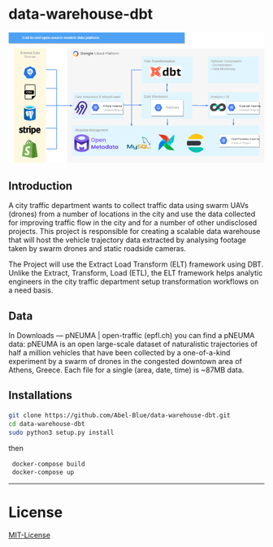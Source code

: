 # data-warehouse-dbt

![image](images/end-to-end-workflow.png)

## Introduction

A city traffic department wants to collect traffic data using swarm UAVs (drones) from a number of locations in the city and use the data collected for improving traffic flow in the city and for a number of other undisclosed projects. This project is responsible for creating a scalable data warehouse that will host the vehicle trajectory data extracted by analysing footage taken by swarm drones and static roadside cameras.

The Project will use the Extract Load Transform (ELT) framework using DBT. Unlike the Extract, Transform, Load (ETL), the ELT framework helps analytic engineers in the city traffic department setup transformation workflows on a need basis.

## Data

In Downloads — pNEUMA | open-traffic (epfl.ch) you can find a pNEUMA data: pNEUMA is an open large-scale dataset of naturalistic trajectories of half a million vehicles that have been collected by a one-of-a-kind experiment by a swarm of drones in the congested downtown area of Athens, Greece. Each file for a single (area, date, time) is ~87MB data.

## Installations

```bash
git clone https://github.com/Abel-Blue/data-warehouse-dbt.git
cd data-warehouse-dbt
sudo python3 setup.py install
```

then

```bash
 docker-compose build
 docker-compose up
```

<hr>

# <a name='license'></a>License

[MIT-License](https://github.com/Abel-Blue/data-warehouse-dbt/blob/main/LICENSE)
